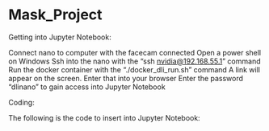 # Mask_Project

Getting into Jupyter Notebook:

   Connect nano to computer with the facecam connected
   Open a power shell on Windows
   Ssh into the nano with the “ssh nvidia@192.168.55.1” command
   Run the docker container with the “./docker_dli_run.sh” command
   A link will appear on the screen. Enter that into your browser
   Enter the password “dlinano” to gain access into Jupyter Notebook
   
Coding:

   The following is the code to insert into Jupyter Notebook:
   
     

